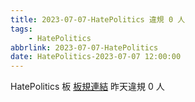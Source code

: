 ```yaml
---
title: 2023-07-07-HatePolitics 違規 0 人
tags:
    - HatePolitics
abbrlink: 2023-07-07-HatePolitics
date: HatePolitics-2023-07-07 12:00:00
---
```

HatePolitics 板 [板規連結](https://www.ptt.cc/bbs/HatePolitics/M.1617115262.A.D60.html)
昨天違規 0 人
